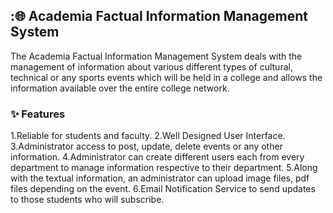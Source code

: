 ## ::globe_with_meridians: Academia Factual Information Management System

The Academia Factual Information Management System deals with the management of information about various different types of cultural, technical or any sports events which will be held in a college and allows the information available over the entire college network. 

### :sparkles: Features

1.Reliable for students and faculty.
2.Well Designed User Interface.
3.Administrator access to post, update, delete events or any other information.
4.Administrator can create different users each from every department to manage information respective to their department.
5.Along with the textual information, an administrator can upload image files, pdf files depending on the event.
6.Email Notification Service to send updates to those students who will subscribe.






